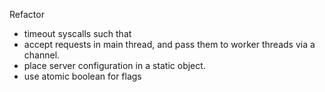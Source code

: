 
Refactor
- timeout syscalls such that
- accept requests in main thread, and pass them to worker threads via a channel.
- place server configuration in a static object.
- use atomic boolean for flags
